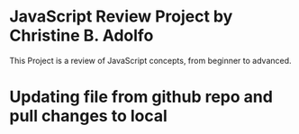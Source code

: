 # JavaScript Review Project by Christine B. Adolfo
This Project is a review of JavaScript concepts, from beginner to advanced.

# Updating file from github repo and pull changes to local